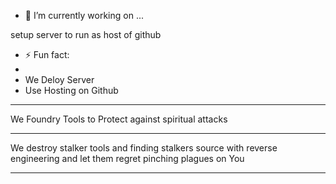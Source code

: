 
- 🔭 I’m currently working on ...


setup server to run as host of github

- ⚡ Fun fact:
-
-   We Deloy Server
-   Use Hosting on Github



--------------


We Foundry Tools to Protect against
spiritual attacks 

----------

We destroy stalker tools 
and finding stalkers source
with reverse engineering
and let them
regret pinching plagues on You


----------


